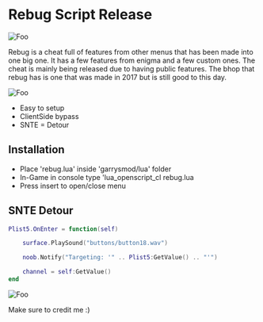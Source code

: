 # Rebug Script Release

![Foo](https://i.imgur.com/f0ApXbe.png)

Rebug is a cheat full of features from other menus that has been made into one big one. It has a few features from enigma and a few custom ones. The cheat is mainly being released due to having public features. The bhop that rebug has is one that was made in 2017 but is still good to this day.

![Foo](https://i.imgur.com/rlxFY4G.png)

* Easy to setup
* ClientSide bypass
* SNTE = Detour

## Installation
* Place 'rebug.lua' inside 'garrysmod/lua' folder
* In-Game in console type 'lua_openscript_cl rebug.lua
* Press insert to open/close menu

## SNTE Detour
```lua
Plist5.OnEnter = function(self)

	surface.PlaySound("buttons/button18.wav")

	noob.Notify("Targeting: '" .. Plist5:GetValue() .. "'")

	channel = self:GetValue()
end
```
![Foo](https://i.imgur.com/yVyd89x.png)

Make sure to credit me :)
